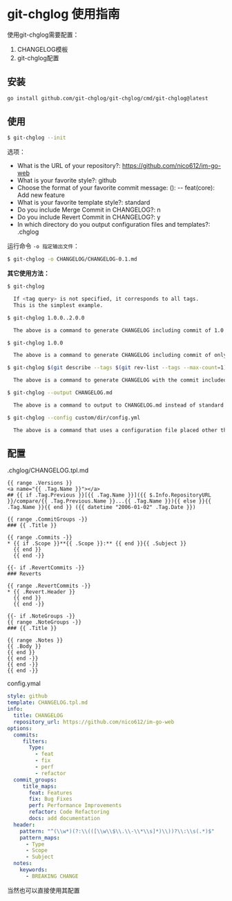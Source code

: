 # git-chglog 使用指南

使用git-chglog需要配置：

1. CHANGELOG模板
2. git-chglog配置

## 安装

```bash
go install github.com/git-chglog/git-chglog/cmd/git-chglog@latest
```

## 使用

```bash
$ git-chglog --init
```

选项：

- What is the URL of your repository?: https://github.com/nico612/im-go-web
- What is your favorite style?: github
- Choose the format of your favorite commit message: (): -- feat(core): Add new feature
- What is your favorite template style?: standard
- Do you include Merge Commit in CHANGELOG?: n
- Do you include Revert Commit in CHANGELOG?: y
- In which directory do you output configuration files and templates?: .chglog

运行命令 `-o 指定输出文件`：

```bash
$ git-chglog -o CHANGELOG/CHANGELOG-0.1.md
```

**其它使用方法：**

```bash
$ git-chglog

  If <tag query> is not specified, it corresponds to all tags.
  This is the simplest example.

$ git-chglog 1.0.0..2.0.0

  The above is a command to generate CHANGELOG including commit of 1.0.0 to 2.0.0.

$ git-chglog 1.0.0

  The above is a command to generate CHANGELOG including commit of only 1.0.0.

$ git-chglog $(git describe --tags $(git rev-list --tags --max-count=1))

  The above is a command to generate CHANGELOG with the commit included in the latest tag.

$ git-chglog --output CHANGELOG.md

  The above is a command to output to CHANGELOG.md instead of standard output.

$ git-chglog --config custom/dir/config.yml

  The above is a command that uses a configuration file placed other than ".chglog/config.yml".
```

## 配置

.chglog/CHANGELOG.tpl.md

```shell
{{ range .Versions }}
<a name="{{ .Tag.Name }}"></a>
## {{ if .Tag.Previous }}[{{ .Tag.Name }}]({{ $.Info.RepositoryURL }}/compare/{{ .Tag.Previous.Name }}...{{ .Tag.Name }}){{ else }}{{ .Tag.Name }}{{ end }} ({{ datetime "2006-01-02" .Tag.Date }})

{{ range .CommitGroups -}}
### {{ .Title }}

{{ range .Commits -}}
* {{ if .Scope }}**{{ .Scope }}:** {{ end }}{{ .Subject }}
  {{ end }}
  {{ end -}}

{{- if .RevertCommits -}}
### Reverts

{{ range .RevertCommits -}}
* {{ .Revert.Header }}
  {{ end }}
  {{ end -}}

{{- if .NoteGroups -}}
{{ range .NoteGroups -}}
### {{ .Title }}

{{ range .Notes }}
{{ .Body }}
{{ end }}
{{ end -}}
{{ end -}}
{{ end -}}
```

config.ymal

```yaml
style: github
template: CHANGELOG.tpl.md
info:
  title: CHANGELOG
  repository_url: https://github.com/nico612/im-go-web
options:
  commits:
     filters:
       Type:
         - feat
         - fix
         - perf
         - refactor
  commit_groups:
     title_maps:
       feat: Features
       fix: Bug Fixes
       perf: Performance Improvements
       refactor: Code Refactoring
       docs: add documentation
  header:
    pattern: "^(\\w*)(?:\\(([\\w\\$\\.\\-\\*\\s]*)\\))?\\:\\s(.*)$"
    pattern_maps:
      - Type
      - Scope
      - Subject
  notes:
    keywords:
      - BREAKING CHANGE
```

当然也可以直接使用其配置